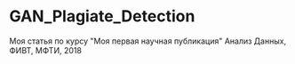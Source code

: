 # GAN_Plagiate_Detection
Моя статья по курсу "Моя первая научная публикация"
Анализ Данных, ФИВТ, МФТИ, 2018
